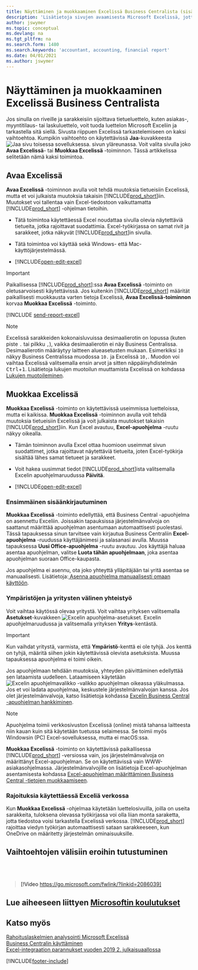 ```yaml
---
title: Näyttäminen ja muokkaaminen Excelissä Business Centralista (sisältää videon)
description: 'Lisätietoja sivujen avaamisesta Microsoft Excelissä, jotta tietoja voi analysoida paremmin Business Centralissa.'
author: jswymer
ms.topic: conceptual
ms.devlang: na
ms.tgt_pltfrm: na
ms.search.form: 1480
ms.search.keywords: 'accountant, accounting, financial report'
ms.date: 04/01/2021
ms.author: jswymer
---
```

# <a name="viewing-and-editing-in-excel-from-business-central" />Näyttäminen ja muokkaaminen Excelissä Business Centralista

Jos sinulla on riveille ja sarakkeisiin sijoittava tietueluettelo, kuten asiakas-, myyntitilaus- tai laskuluettelo, voit tuoda luettelon Microsoft Exceliin ja tarkastella sitä siellä. Sivusta riippuen Excelissä tarkastelemiseen on kaksi vaihtoehtoa. Kumpikin vaihtoehto on käytettävissä **Jaa**-kuvakkeesta ![Jaa sivu toisessa sovelluksessa.](media/share-icon.png) sivun yläreunassa. Voit valita sivulla joko **Avaa Excelissä**- tai **Muokkaa Excelissä** -toiminnon. Tässä artikkelissa selitetään nämä kaksi toimintoa.

## <a name="open-in-excel" />Avaa Excelissä

**Avaa Excelissä** -toiminnon avulla voit tehdä muutoksia tietueisiin Excelissä, mutta et voi julkaista muutoksia takaisin [!INCLUDE[prod_short](includes/prod_short.md)]iin. Muutokset voi tallentaa vain Excel-tiedostoon vaikuttamatta [!INCLUDE[prod_short](includes/prod_short.md)] -ohjelman tietoihin.

- Tätä toimintoa käytettäessä Excel noudattaa sivulla olevia näytettäviä tietueita, jotka rajoittavat suodattimia. Excel-työkirjassa on samat rivit ja sarakkeet, jotka näkyvät [!INCLUDE[prod_short](includes/prod_short.md)]in sivulla.

- Tätä toimintoa voi käyttää sekä Windows- että Mac-käyttöjärjestelmässä.
- [!INCLUDE[open-edit-excel](includes/open-and-edit-excel.md)]

> [!IMPORTANT]
> Paikallisessa [!INCLUDE[prod_short](includes/prod_short.md)]:ssa **Avaa Excelissä** -toiminto on oletusarvoisesti käytettävissä. Jos kuitenkin [!INCLUDE[prod_short](includes/prod_short.md)] määrität paikallisesti muokkausta varten tietoja Excelissä, **Avaa Excelissä-toiminnon** korvaa **Muokkaa Excelissä** -toiminto.

[!INCLUDE [send-report-excel](includes/send-report-excel.md)] 

> [!NOTE]
> Excelissä sarakkeiden kokonaisluvuissa desimaalierotin on lopussa (kuten piste `.` tai pilkku `,`), vaikka desimaalierotin ei näy Business Centralissa. Desimaalierotin määräytyy laitteen alueasetusten mukaan. Esimerkiksi `10` näkyy Business Centralissa muodossa `10.` ja Excelissä `10,`. Muodon voi vaihtaa Excelissä valitsemalla ensin arvot ja sitten näppäinyhdistelmän <kbd>Ctrl</kbd>+<kbd>1</kbd>. Lisätietoja lukujen muotoilun muuttamista Excelissä on kohdassa [Lukujen muotoileminen](https://support.microsoft.com/office/format-numbers-f27f865b-2dc5-4970-b289-5286be8b994a).


## <a name="edit-in-excel" />Muokkaa Excelissä

**Muokkaa Excelissä** -toiminto on käytettävissä useimmissa luetteloissa, mutta ei kaikissa. **Muokkaa Excelissä** -toiminnon avulla voit tehdä muutoksia tietueisiin Excelissä ja voit julkaista muutokset takaisin [!INCLUDE[prod_short](includes/prod_short.md)]iin. Kun Excel avautuu, **Excel-apuohjelma** -ruutu näkyy oikealla.

- Tämän toiminnon avulla Excel ottaa huomioon useimmat sivun suodattimet, jotka rajoittavat näytettäviä tietueita, joten Excel-työkirja sisältää lähes samat tietueet ja sarakkeet.

- Voit hakea uusimmat tiedot [!INCLUDE[prod_short](includes/prod_short.md)]ista valitsemalla Excelin apuohjelmaruudussa **Päivitä**.
- [!INCLUDE[open-edit-excel](includes/open-and-edit-excel.md)]

### <a name="first-time-sign-in" />Ensimmäinen sisäänkirjautuminen

**Muokkaa Excelissä** -toiminto edellyttää, että Business Central -apuohjelma on asennettu Exceliin. Joissakin tapauksissa järjestelmänvalvoja on saattanut määrittää apuohjelman asentumaan automaattisesti puolestasi. Tässä tapauksessa sinun tarvitsee vain kirjautua Business Centraliin **Excel-apuohjelma** -ruudussa käyttäjänimesi ja salasanasi avulla. Muussa tapauksessa **Uusi Office-apuohjelma** -ruutu avautuu. Jos käyttäjä haluaa asentaa apuohjelman, valitse **Luota tähän apuohjelmaan**, joka asentaa apuohjelman suoraan Office-kaupasta.

Jos apuohjelma ei asennu, ota joko yhteyttä ylläpitäjään tai yritä asentaa se manuaalisesti. Lisätietoja:[ Asenna apuohjelma manuaalisesti omaan käyttöön](admin-deploy-excel-addin.md#install).

### <a name="work-across-environments-and-companies" />Ympäristöjen ja yritysten välinen yhteistyö

Voit vaihtaa käytössä olevaa yritystä. Voit vaihtaa yrityksen valitsemalla **Asetukset**-kuvakkeen ![Excelin apuohjelma-asetukset.](media/cogwheel.png "Excel-apuohjelman asetukset") Excelin apuohjelmaruudussa ja valitsemalla yrityksen **Yritys**-kentästä.  

> [!IMPORTANT]
> Kun vaihdat yritystä, varmista, että **Ympäristö**-kenttä ei ole tyhjä. Jos kenttä on tyhjä, määritä siihen jokin käytettävissä olevista asetuksista. Muussa tapauksessa apuohjelma ei toimi oikein.  

Jos apuohjelmaan tehdään muutoksia, yhteyden päivittäminen edellyttää sen lataamista uudelleen. Lataamiseen käytetään ![Excelin apuohjelmavalikko](media/excel-addin-menu.png "Excel-apuohjelmavalikko") -valikko apuohjelman oikeassa yläkulmassa. Jos et voi ladata apuohjelmaa, keskustele järjestelmänvalvojan kanssa. Jos olet järjestelmänvalvoja, katso lisätietoja kohdassa [Excelin Business Central -apuohjelman hankkiminen](admin-deploy-excel-addin.md).

> [!NOTE]
> Apuohjelma toimii verkkosivuston Excelissä (online) mistä tahansa laitteesta niin kauan kuin sitä käytetään tuetussa selaimessa. Se toimii myös Windowsin (PC) Excel-sovelluksessa, mutta ei macOS:ssa.
>
> **Muokkaa Excelissä** -toiminto on käytettävissä paikallisessa [!INCLUDE[prod_short](includes/prod_short.md)] -versiossa vain, jos järjestelmänvalvoja on määrittänyt Excel-apuohjelman. Se on käytettävissä vain WWW-asiakasohjelmassa. Järjestelmänvalvojille on lisätietoja Excel-apuohjelman asentamisesta kohdassa [Excel-apuohjelman määrittäminen Business Central -tietojen muokkaamiseen](/dynamics365/business-central/dev-itpro/administration/configuring-excel-addin).

### <a name="limits-when-using-excel-for-the-web" />Rajoituksia käytettäessä Exceliä verkossa

Kun **Muokkaa Excelissä** -ohjelmaa käytetään luettelosivuilla, joilla on useita sarakkeita, tuloksena olevassa työkirjassa voi olla liian monta saraketta, jotta tiedostoa voisi tarkastella Excelissä verkossa. [!INCLUDE[prod_short](includes/prod_short.md)] rajoittaa viedyn työkirjan automaattisesti sataan sarakkeeseen, kun OneDrive on määritetty järjestelmän ominaisuuksille. 

## <a name="see-the-differences-between-the-options" />Vaihtoehtojen välisiin eroihin tutustuminen
<br><br>  

> [!Video https://go.microsoft.com/fwlink/?linkid=2086039]

## <a name="see-related-microsoft-trainingtrainingmodulesconfigure-powerbi-excel-dynamics-365-business-centralindex" />Lue aiheeseen liittyen [Microsoftin koulutukset](/training/modules/configure-powerbi-excel-dynamics-365-business-central/index)

## <a name="see-also" />Katso myös

[Rahoituslaskelmien analysointi Microsoft Excelissä](finance-analyze-excel.md)  
[Business Centralin käyttäminen](ui-work-product.md)  
[Excel-integraation parannukset vuoden 2019 2. julkaisuaallossa](/dynamics365-release-plan/2019wave2/dynamics365-business-central/enhancements-excel-integration)  


[!INCLUDE[footer-include](includes/footer-banner.md)]
